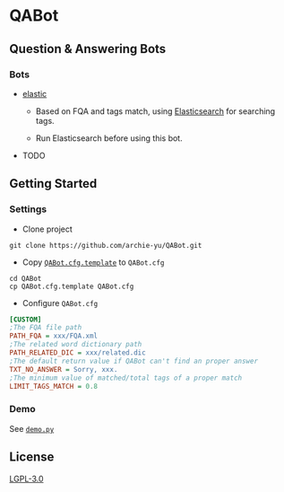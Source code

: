 # QABot

## Question &amp; Answering Bots

### Bots

- [elastic](https://github.com/archie-yu/QABot/blob/master/qabot/bot/elastic.py)

  - Based on FQA and tags match, using [Elasticsearch](https://github.com/elastic/elasticsearch) for searching tags.
  
  - Run Elasticsearch before using this bot.

- TODO

## Getting Started

### Settings

- Clone project

```
git clone https://github.com/archie-yu/QABot.git
```

- Copy [`QABot.cfg.template`](https://github.com/archie-yu/QABot/blob/master/QABot.cfg.template) to `QABot.cfg`

```
cd QABot
cp QABot.cfg.template QABot.cfg
```

- Configure `QABot.cfg`

```cfg
[CUSTOM]
;The FQA file path
PATH_FQA = xxx/FQA.xml
;The related word dictionary path
PATH_RELATED_DIC = xxx/related.dic
;The default return value if QABot can't find an proper answer
TXT_NO_ANSWER = Sorry, xxx.
;The minimum value of matched/total tags of a proper match
LIMIT_TAGS_MATCH = 0.8
```

### Demo

See [`demo.py`](https://github.com/archie-yu/QABot/blob/master/demo.py)

## License

[LGPL-3.0](https://github.com/archie-yu/QABot/blob/master/LICENSE)
